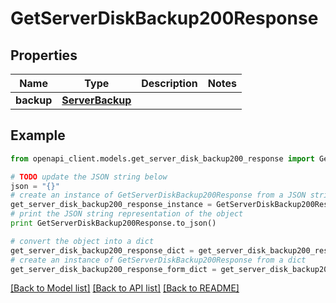 # GetServerDiskBackup200Response


## Properties
Name | Type | Description | Notes
------------ | ------------- | ------------- | -------------
**backup** | [**ServerBackup**](ServerBackup.md) |  | 

## Example

```python
from openapi_client.models.get_server_disk_backup200_response import GetServerDiskBackup200Response

# TODO update the JSON string below
json = "{}"
# create an instance of GetServerDiskBackup200Response from a JSON string
get_server_disk_backup200_response_instance = GetServerDiskBackup200Response.from_json(json)
# print the JSON string representation of the object
print GetServerDiskBackup200Response.to_json()

# convert the object into a dict
get_server_disk_backup200_response_dict = get_server_disk_backup200_response_instance.to_dict()
# create an instance of GetServerDiskBackup200Response from a dict
get_server_disk_backup200_response_form_dict = get_server_disk_backup200_response.from_dict(get_server_disk_backup200_response_dict)
```
[[Back to Model list]](../README.md#documentation-for-models) [[Back to API list]](../README.md#documentation-for-api-endpoints) [[Back to README]](../README.md)


